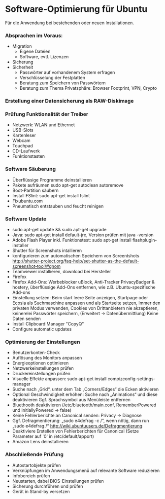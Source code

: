 # Software-Optimierung für Ubuntu
Für die Anwendung bei bestehenden oder neuen Installationen.

### Absprachen im Voraus:
- Migration
  - Eigene Dateien
  - Software, evtl. Lizenzen
- Sicherung
- Sicherheit
  - Passwörter auf vorhandenem System erfragen
  - Verschlüsselung der Festplatten
  - Beratung zum Speichern von Passwörtern
  - Beratung zum Thema Privatsphäre: Browser Footprint, VPN, Crypto

### Erstellung einer Datensicherung als RAW-Diskimage

### Prüfung Funktionalität der Treiber
- Netzwerk: WLAN und Ethernet
- USB-Slots
- Kartenleser
- Webcam
- Touchpad
- CD-Laufwerk
- Funktionstasten


### Software Säuberung

- Überflüssige Programme deinstallieren
- Pakete aufräumen sudo apt-get autoclean autoremove
- Boot-Partition säubern
- Install FSlint: sudo apt-get install fslint
- Fixubuntu.com
- Pneumatisch entstauben und feucht reinigen


### Software Update

- sudo apt-get update && sudo apt-get upgrade
- Java: sudo apt-get install default-jre, Version prüfen mit java -version
- Adobe Flash Player inkl. Funktionstest: sudo apt-get install flashplugin-installer
- Shutter für Screenshots intallieren
- konfigurieren zum automatischen Speichern von Screentshots
http://shutter-project.org/faq-help/set-shutter-as-the-default-screenshot-tool/#gnom
- Teamviewer installieren, download bei Hersteller
- Firefox
- Firefox Add-Ons: Werbeblocker uBlock, Anti-Tracker PrivacyBadger & hostery, überflüssige Add-Ons entfernen, wie z.B. Ubuntu-spezifische Add-ons
- Einstellung setzen: Beim start leere Seite anzeigen, Startpage oder Ecosia als Suchmaschine anpassen und als Startseite setzen, Immer den privaten Modus verwenden, Cookies von Drittanbietern nie akzeptieren, keinerelei Passwörter speichern, (Erweitert → Datenübermittlung) Keine Daten senden
- Install Clipboard Manager "CopyQ"
- Configure automatic updates


### Optimierung der Einstellungen
- Benutzerkonten-Check
- Auflösung des Monitors anpassen
- Energieoptionen optimieren
- Netzwerkeinstellungen prüfen
- Druckereinstellungen prüfen
- Visuelle Effekte anpassen: sudo apt-get install compizconfig-settings-manager
- Suche nach „Grid“, unter dem Tab „Corners/Edges“ die Ecken aktivieren
- Optional Geschwindigkeit erhöhen: Suche nach „Animations“ und diese deaktivieren
Ggf. Sprachsymbol aus Menüleiste entfernen
- Bluethooth deaktivieren (/etc/bluetooth/main.conf, RememberPowered und InitiallyPowered →  false)
- Keine Fehlerberichte an Canonical senden: Privacy → Diagnose
- Ggf. Defragmentierung: „sudo e4defrag -c /“, wenn nötig, dann run „sudo e4defrag /“
http://wiki.ubuntuusers.de/Defragmentierung
- Deaktiviere Erstellen von Fehlerberichten für Canonical (Setze Parameter auf '0' in /etc/default/apport)
- Amazon Lens deinstallieren

### Abschließende Prüfung

- Autostartobjekte prüfen
- Verknüpfungen im Anwendungsmenü auf relevante Software reduzieren
- Infobereich prüfen
- Neustarten, dabei BIOS-Einstellungen prüfen
- Sicherung durchführen und prüfen
- Gerät in Stand-by versetzen
